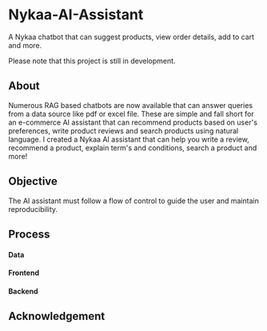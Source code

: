 # Nykaa-AI-Assistant
A Nykaa chatbot that can suggest products, view order details, add to cart and more.

Please note that this project is still in development.

## About

Numerous RAG based chatbots are now available that can answer queries from a data source like pdf or excel file. These are simple and fall short for an e-commerce AI assistant that can recommend products based on user's preferences, write product reviews and search products using natural language. I created a Nykaa AI assistant that can help you write a review, recommend a product, explain term's and conditions, search a product and more!

## Objective

The AI assistant must follow a flow of control to guide the user and maintain reproducibility.

## Process

#### Data

#### Frontend

#### Backend

## Acknowledgement
